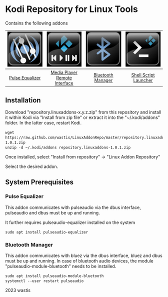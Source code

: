 # Kodi Repository for Linux Tools

Contains the following addons

|<img src="addons/script.pulseequalizer.gui/resources/media/icon1.png" alt="drawing" width="200"/> | <img src="addons/service.mpremote.interface/resources/media/icon1.png" alt="drawing" width="200"/>      | <img src="addons/script.bluetooth.man/resources/media/icon.png" alt="drawing" width="200"/>        | <img src="addons/script.shellscript.launcher/resources/media/icon.png" alt="drawing" width="200"/> |
|:--------------:|:-----------:|:------------:|:------------:|	
|[Pulse Equalizer](https://github.com/wastis/PulseEqualizerGui)|[Media Player Remote Interface](https://github.com/wastis/MediaPlayerRemoteInterface)|[Bluetooth Manager](https://github.com/wastis/BluetoothManager)|[Shell Script Launcher](https://github.com/wastis/ShellScriptLauncher)|

## Installation

Download "repository.linuxaddons-x.y.z.zip" from this repository and install it within Kodi via "Install from zip file" or extract it into the "~/.kodi/addons" folder. In the latter case, restart Kodi.

	wget https://raw.github.com/wastis/LinuxAddonRepo/master/repository.linuxaddons-1.0.1.zip
	unzip -d ~/.kodi/addons repository.linuxaddons-1.0.1.zip

Once installed, select "Install from repository" -> "Linux Addon Repository"

Select the desired addon. 

## System Prerequisites

### Pulse Equalizer

This addon communicates with pulseaudio via the dbus interface, pulseaudio and dbus must be up and running.

It further requires pulseaudio-equalizer installed on the system

	sudo apt install pulseaudio-equalizer

### Bluetooth Manager

This addon communicates with bluez via the dbus interface, bluez and dbus must be up and running. In case of bluetooth audio devices, the module "pulseaudio-module-bluetooth" needs to be installed.

	sudo apt install pulseaudio-module-bluetooth
	systemctl --user restart pulseaudio


2023 wastis


